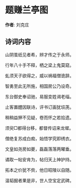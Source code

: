 # 题赚兰亭图

**作者**: 刘克庄

## 诗词内容

山阴茧纸见者希，辨才传之于永师。

行年八十手不释，栖之梁上鬼莫窥。

虬须天子欲得之，威以祸福僧诡辞。

智勇至此无所施，相国房公乃设奇。

东台御史奉诏驰，易服变姓谒老缁。

止客置醴因联诗，评书订画犹埙箎。

稍稍益狎不见疑，卷而怀之若拾遗。

须臾□都得台移，都督传诏来龙墀。

僧绝复苏成白痴，始悟学究即绣衣。

文皇如尧房如夔，磊磊落落两曜垂。

谲取一帖安肯为，帖归天上神护持。

拓本之价犹不赀，他日昭陵以自随。

温韬掘者果是非，世人空宝定武碑。

